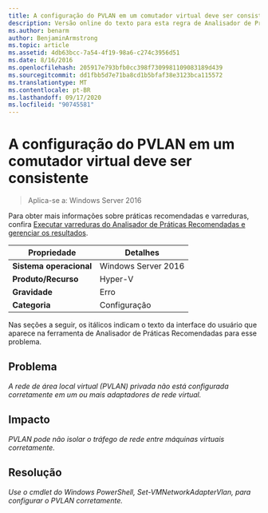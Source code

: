 ```yaml
---
title: A configuração do PVLAN em um comutador virtual deve ser consistente
description: Versão online do texto para esta regra de Analisador de Práticas Recomendadas.
ms.author: benarm
author: BenjaminArmstrong
ms.topic: article
ms.assetid: 4db63bcc-7a54-4f19-98a6-c274c3956d51
ms.date: 8/16/2016
ms.openlocfilehash: 205917e793bfb0cc398f7309981109083189d439
ms.sourcegitcommit: dd1fbb5d7e71ba8cd1b5bfaf38e3123bca115572
ms.translationtype: MT
ms.contentlocale: pt-BR
ms.lasthandoff: 09/17/2020
ms.locfileid: "90745581"
---
```

# <a name="pvlan-configuration-on-a-virtual-switch-must-be-consistent"></a>A configuração do PVLAN em um comutador virtual deve ser consistente

>Aplica-se a: Windows Server 2016

Para obter mais informações sobre práticas recomendadas e varreduras, confira [Executar varreduras do Analisador de Práticas Recomendadas e gerenciar os resultados](https://go.microsoft.com/fwlink/p/?LinkID=223177).

|Propriedade|Detalhes|
|-|-|
|**Sistema operacional**|Windows Server 2016|
|**Produto/Recurso**|Hyper-V|
|**Gravidade**|Erro|
|**Categoria**|Configuração|

Nas seções a seguir, os itálicos indicam o texto da interface do usuário que aparece na ferramenta de Analisador de Práticas Recomendadas para esse problema.

## <a name="issue"></a>**Problema**
*A rede de área local virtual (PVLAN) privada não está configurada corretamente em um ou mais adaptadores de rede virtual.*

## <a name="impact"></a>**Impacto**
*PVLAN pode não isolar o tráfego de rede entre máquinas virtuais corretamente.*

## <a name="resolution"></a>**Resolução**
*Use o cmdlet do Windows PowerShell, Set-VMNetworkAdapterVlan, para configurar o PVLAN corretamente.*



